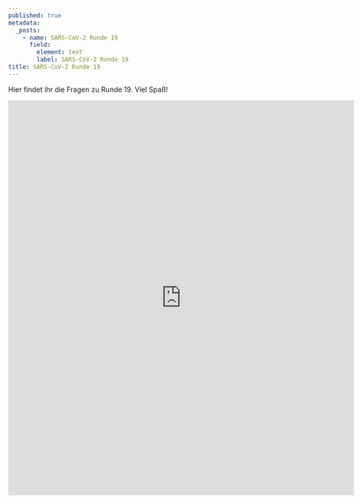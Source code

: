 ```yaml
---
published: true
metadata:
  _posts:
    - name: SARS-CoV-2 Runde 19
      field:
        element: text
        label: SARS-CoV-2 Runde 19
title: SARS-CoV-2 Runde 19
---
```

Hier findet ihr die Fragen zu Runde 19. Viel Spaß!

<iframe src="https://forms.gle/6ysg7UgLJyNoRJr28" width="700" height="800" frameborder="0" marginheight="0" marginwidth="10"></iframe>